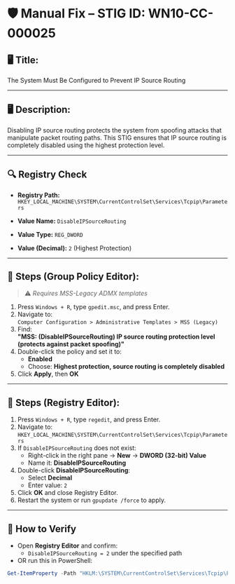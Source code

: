 # 🛡️ Manual Fix – STIG ID: WN10-CC-000025

## 🖥️ Title:
The System Must Be Configured to Prevent IP Source Routing

---

## 🖥️ Description:
Disabling IP source routing protects the system from spoofing attacks that manipulate packet routing paths. This STIG ensures that IP source routing is completely disabled using the highest protection level.

---

## 🔍 Registry Check

- **Registry Path:**  
  `HKEY_LOCAL_MACHINE\SYSTEM\CurrentControlSet\Services\Tcpip\Parameters`

- **Value Name:** `DisableIPSourceRouting`  
- **Value Type:** `REG_DWORD`  
- **Value (Decimal):** `2` (Highest Protection)

---

## 🔧 Steps (Group Policy Editor):

> ⚠️ *Requires MSS-Legacy ADMX templates*

1. Press `Windows + R`, type `gpedit.msc`, and press Enter.
2. Navigate to:  
   `Computer Configuration > Administrative Templates > MSS (Legacy)`
3. Find:  
   **"MSS: (DisableIPSourceRouting) IP source routing protection level (protects against packet spoofing)"**
4. Double-click the policy and set it to:
   - **Enabled**
   - Choose: **Highest protection, source routing is completely disabled**
5. Click **Apply**, then **OK**

---

## 🔧 Steps (Registry Editor):

1. Press `Windows + R`, type `regedit`, and press Enter.
2. Navigate to:  
   `HKEY_LOCAL_MACHINE\SYSTEM\CurrentControlSet\Services\Tcpip\Parameters`
3. If `DisableIPSourceRouting` does not exist:
   - Right-click in the right pane → **New** → **DWORD (32-bit) Value**
   - Name it: **DisableIPSourceRouting**
4. Double-click **DisableIPSourceRouting**:
   - Select **Decimal**
   - Enter value: `2`
5. Click **OK** and close Registry Editor.
6. Restart the system or run `gpupdate /force` to apply.

---

## 🧪 How to Verify

- Open **Registry Editor** and confirm:
  - `DisableIPSourceRouting = 2` under the specified path
- OR run this in PowerShell:
```powershell
Get-ItemProperty -Path "HKLM:\SYSTEM\CurrentControlSet\Services\Tcpip\Parameters" -Name DisableIPSourceRouting
